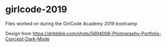 # girlcode-2019
Files worked on during the GirlCode Academy 2019 bootcamp

Design from https://dribbble.com/shots/5694008-Photography-Portfolio-Concept-Dark-Mode
